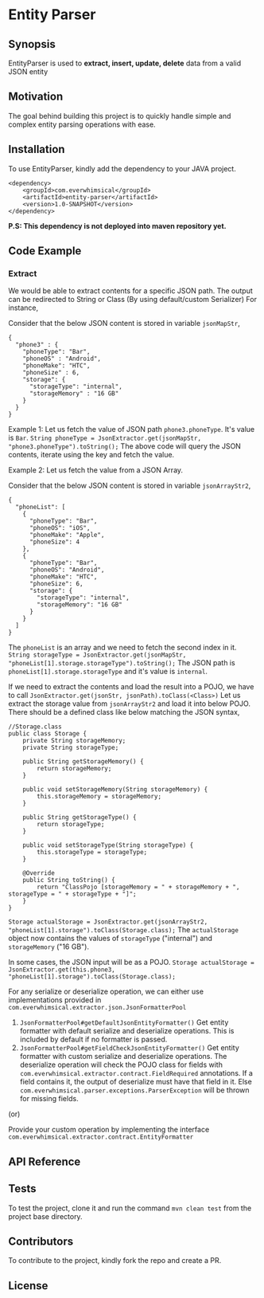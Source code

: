 # Entity Parser

## Synopsis

EntityParser is used to **extract, insert, update, delete** data from a valid JSON entity

## Motivation

The goal behind building this project is to quickly handle simple and complex entity parsing operations with ease.

## Installation

To use EntityParser, kindly add the dependency to your JAVA project.
```
<dependency>
    <groupId>com.everwhimsical</groupId>
    <artifactId>entity-parser</artifactId>
    <version>1.0-SNAPSHOT</version>
</dependency>
```
**P.S: This dependency is not deployed into maven repository yet.**

## Code Example

### Extract 
We would be able to extract contents for a specific JSON path. 
The output can be redirected to String or Class (By using default/custom Serializer) 
For instance, 

Consider that the below JSON content is stored in variable `jsonMapStr`,
```
{
  "phone3" : {
    "phoneType": "Bar",
    "phoneOS" : "Android",
    "phoneMake": "HTC",
    "phoneSize" : 6,
    "storage": {
      "storageType": "internal",
      "storageMemory" : "16 GB"
    }
  }
}
```
Example 1: Let us fetch the value of JSON path `phone3.phoneType`. It's value is `Bar`. 
`String phoneType = JsonExtractor.get(jsonMapStr, "phone3.phoneType").toString();`
The above code will query the JSON contents, iterate using the key and fetch the value.

Example 2: Let us fetch the value from a JSON Array. 

Consider that the below JSON content is stored in variable `jsonArrayStr2`,
```
{
  "phoneList": [
    {
      "phoneType": "Bar",
      "phoneOS": "iOS",
      "phoneMake": "Apple",
      "phoneSize": 4
    },
    {
      "phoneType": "Bar",
      "phoneOS": "Android",
      "phoneMake": "HTC",
      "phoneSize": 6,
      "storage": {
        "storageType": "internal",
        "storageMemory": "16 GB"
      }
    }
  ]
}
```
The `phoneList` is an array and we need to fetch the second index in it.
`String storageType = JsonExtractor.get(jsonMapStr, "phoneList[1].storage.storageType").toString();`
The JSON path is `phoneList[1].storage.storageType` and it's value is `internal`.

If we need to extract the contents and load the result into a POJO, we have to call `JsonExtractor.get(jsonStr, jsonPath).toClass(<Class>)`
Let us extract the storage value from `jsonArrayStr2` and load it into below POJO.
There should be a defined class like below matching the JSON syntax,
```
//Storage.class
public class Storage {
    private String storageMemory;
    private String storageType;

    public String getStorageMemory() {
        return storageMemory;
    }

    public void setStorageMemory(String storageMemory) {
        this.storageMemory = storageMemory;
    }

    public String getStorageType() {
        return storageType;
    }

    public void setStorageType(String storageType) {
        this.storageType = storageType;
    }

    @Override
    public String toString() {
        return "ClassPojo [storageMemory = " + storageMemory + ", storageType = " + storageType + "]";
    }
}
```
`Storage actualStorage = JsonExtractor.get(jsonArrayStr2, "phoneList[1].storage").toClass(Storage.class);`
The `actualStorage` object now contains the values of `storageType` ("internal") and `storageMemory` ("16 GB").

In some cases, the JSON input will be as a POJO. 
`Storage actualStorage = JsonExtractor.get(this.phone3, "phoneList[1].storage").toClass(Storage.class);`

For any serialize or deserialize operation, we can either use implementations provided in `com.everwhimsical.extractor.json.JsonFormatterPool`

1. `JsonFormatterPool#getDefaultJsonEntityFormatter()`
    Get entity formatter with default serialize and deserialize operations. This is included by default if no formatter is passed.
2. `JsonFormatterPool#getFieldCheckJsonEntityFormatter()`
    Get entity formatter with custom serialize and deserialize operations. 
    The deserialize operation will check the POJO class for fields with `com.everwhimsical.extractor.contract.FieldRequired` annotations.
    If a field contains it, the output of deserialize must have that field in it.
    Else `com.everwhimsical.parser.exceptions.ParserException` will be thrown for missing fields.

(or) 

Provide your custom operation by implementing the interface `com.everwhimsical.extractor.contract.EntityFormatter`

## API Reference
<!--TODO Include Javadoc reference link
Depending on the size of the project, if it is small and simple enough the reference docs can be added to the README. For medium size to larger projects it is important to at least provide a link to where the API reference docs live.
-->
## Tests

To test the project, clone it and run the command `mvn clean test` from the project base directory. 

## Contributors

To contribute to the project, kindly fork the repo and create a PR.


## License
<!--TODO Include license into the project
A short snippet describing the license (MIT, Apache, etc.)
-->